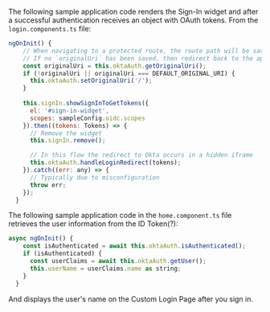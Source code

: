 The following sample application code renders the Sign-In widget and after a successful authentication receives an object with OAuth tokens. From the `login.components.ts` file:

```javascript
ngOnInit() {
    // When navigating to a protected route, the route path will be saved as the `originalUri`
    // If no `originalUri` has been saved, then redirect back to the app root
    const originalUri = this.oktaAuth.getOriginalUri();
    if (!originalUri || originalUri === DEFAULT_ORIGINAL_URI) {
      this.oktaAuth.setOriginalUri('/');
    }
    
    this.signIn.showSignInToGetTokens({
      el: '#sign-in-widget',
      scopes: sampleConfig.oidc.scopes
    }).then((tokens: Tokens) => {
      // Remove the widget
      this.signIn.remove();

      // In this flow the redirect to Okta occurs in a hidden iframe
      this.oktaAuth.handleLoginRedirect(tokens);
    }).catch((err: any) => {
      // Typically due to misconfiguration
      throw err;
    });
  }
  ```

The following sample application code in the `home.component.ts` file retrieves the user information from the ID Token(?):

```javascript
async ngOnInit() {
    const isAuthenticated = await this.oktaAuth.isAuthenticated();
    if (isAuthenticated) {
      const userClaims = await this.oktaAuth.getUser();
      this.userName = userClaims.name as string;
    }
  }
  ```

And displays the user's name on the Custom Login Page after you sign in.

